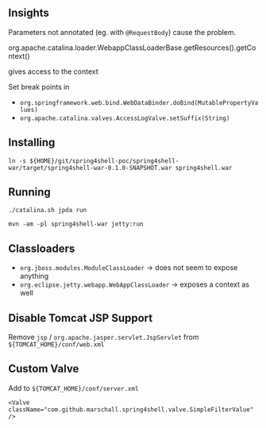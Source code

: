 

## Insights

Parameters not annotated (eg. with `@RequestBody`) cause the problem.

org.apache.catalina.loader.WebappClassLoaderBase.getResources().getContext()

gives access to the context

Set break points in

- `org.springframework.web.bind.WebDataBinder.doBind(MutablePropertyValues)`
- `org.apache.catalina.valves.AccessLogValve.setSuffix(String)`

## Installing

    ln -s ${HOME}/git/spring4shell-poc/spring4shell-war/target/spring4shell-war-0.1.0-SNAPSHOT.war spring4shell.war

## Running

    ./catalina.sh jpda run

    mvn -am -pl spring4shell-war jetty:run


## Classloaders

- `org.jboss.modules.ModuleClassLoader`
  -> does not seem to expose anything
- `org.eclipse.jetty.webapp.WebAppClassLoader`
  -> exposes a context as well


## Disable Tomcat JSP Support

Remove `jsp` / `org.apache.jasper.servlet.JspServlet` from `${TOMCAT_HOME}/conf/web.xml`

## Custom Valve

Add to `${TOMCAT_HOME}/conf/server.xml`

    <Valve className="com.github.marschall.spring4shell.valve.SimpleFilterValue" />
